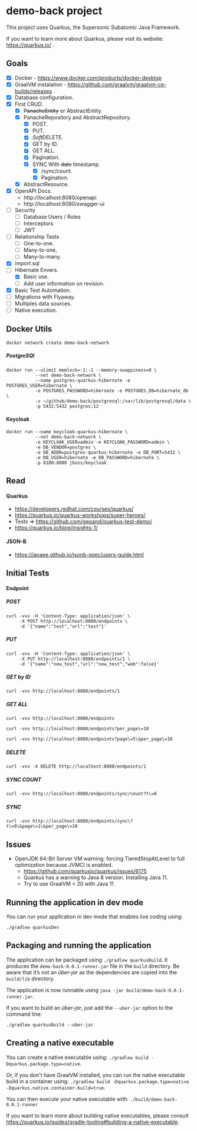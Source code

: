 # demo-back project

This project uses Quarkus, the Supersonic Subatomic Java Framework.

If you want to learn more about Quarkus, please visit its website: https://quarkus.io/ .


## Goals
- [X] Docker - https://www.docker.com/products/docker-desktop
- [X] GraalVM instalation - https://github.com/graalvm/graalvm-ce-builds/releases .
- [X] Database configuration.
- [X] First CRUD.
  - [X] ~~PanacheEntity~~ or AbstractEntity.
  - [X] PanacheRepository and AbstractRepository.
    - [X] POST.
    - [X] PUT.
    - [X] *Soft*DELETE.
    - [X] GET by ID.
    - [X] GET ALL.
    - [X] Pagination.
    - [X] SYNC With ~~date~~ timestamp.
      - [X] /sync/count.
      - [X] Pagination.
  - [X] AbstractResource.
- [X] OpenAPI Docs.
  - http://localhost:8080/openapi
  - http://localhost:8080/swagger-ui
- [ ] Security
  - [ ] Database Users / Roles
  - [ ] Interceptors
  - [ ] JWT
- [ ] Relationship Tests
  - [ ] One-to-one.
  - [ ] Many-to-one,
  - [ ] Many-to-many.
- [X] import.sql
- [ ] Hibernate Envers.
  - [X] Basic use.
  - [ ] Add user information on revision.
- [X] Basic Test Automation.
- [ ] Migrations with Flyaway.
- [ ] Multiples data sources.
- [ ] Native execution.

## Docker Utils


```shell script
docker network create demo-back-network
```

##### PostgreSQl
```shell script
docker run --ulimit memlock=-1:-1 --memory-swappiness=0 \
           --net demo-back-network \
           --name postgres-quarkus-hibernate -e POSTGRES_USER=hibernate \
           -e POSTGRES_PASSWORD=hibernate -e POSTGRES_DB=hibernate_db \
           -v ~/github/demo-back/postgresql:/var/lib/postgresql/data \
           -p 5432:5432 postgres:12
```

#### Keycloak
```shell script
docker run --name keycloak-quarkus-hibernate \
           --net demo-back-network \
           -e KEYCLOAK_USER=admin -e KEYCLOAK_PASSWORD=admin \
           -e DB_VENDOR=postgres \
           -e DB_ADDR=postgres-quarkus-hibernate -e DB_PORT=5432 \
           -e DB_USER=hibernate -e DB_PASSWORD=hibernate \
           -p 8180:8080 jboss/keycloak
```

## Read

#### Quarkus
- https://developers.redhat.com/courses/quarkus/
- https://quarkus.io/quarkus-workshops/super-heroes/
- Tests => https://github.com/geoand/quarkus-test-demo/ 
- https://quarkus.io/blog/insights-1/

#### JSON-B
- https://javaee.github.io/jsonb-spec/users-guide.html

## Initial Tests

#### Endpoint

##### POST
```shell script
curl -vvv -H 'Content-Type: application/json' \
     -X POST http://localhost:8080/endpoints \
     -d '{"name":"test","url":"test"}'
```

##### PUT
```shell script
curl -vvv -H 'Content-Type: application/json' \
     -X PUT http://localhost:8080/endpoints/1 \
     -d '{"name":"new_test","url":"new_test","web":false}'
```

##### GET by ID
```shell script
curl -vvv http://localhost:8080/endpoints/1
```

##### GET ALL
```shell script
curl -vvv http://localhost:8080/endpoints

curl -vvv http://localhost:8080/endpoints?per_page\=10

curl -vvv http://localhost:8080/endpoints?page\=5\&per_page\=10
```

##### DELETE
```shell script
curl -vvv -X DELETE http://localhost:8080/endpoints/1
```

##### SYNC COUNT
```shell script
curl -vvv http://localhost:8080/endpoints/sync/count?t\=0
```

##### SYNC
```shell script
curl -vvv http://localhost:8080/endpoints/sync\?t\=0\&page\=1\&per_page\=10
```

## Issues
- OpenJDK 64-Bit Server VM warning: forcing TieredStopAtLevel to full optimization because JVMCI is enabled.
  - https://github.com/quarkusio/quarkus/issues/6175
  - Quarkus has a warning to Java 8 version. Installing Java 11.
  - Try to use GraalVM < 20 with Java 11

## Running the application in dev mode

You can run your application in dev mode that enables live coding using:
```
./gradlew quarkusDev
```

## Packaging and running the application

The application can be packaged using `./gradlew quarkusBuild`.
It produces the `demo-back-0.0.1-runner.jar` file in the `build` directory.
Be aware that it’s not an _über-jar_ as the dependencies are copied into the `build/lib` directory.

The application is now runnable using `java -jar build/demo-back-0.0.1-runner.jar`.

If you want to build an _über-jar_, just add the `--uber-jar` option to the command line:
```
./gradlew quarkusBuild --uber-jar
```

## Creating a native executable

You can create a native executable using: `./gradlew build -Dquarkus.package.type=native`.

Or, if you don't have GraalVM installed, you can run the native executable build in a container using: `./gradlew build -Dquarkus.package.type=native -Dquarkus.native.container-build=true`.

You can then execute your native executable with: `./build/demo-back-0.0.1-runner`

If you want to learn more about building native executables, please consult https://quarkus.io/guides/gradle-tooling#building-a-native-executable.